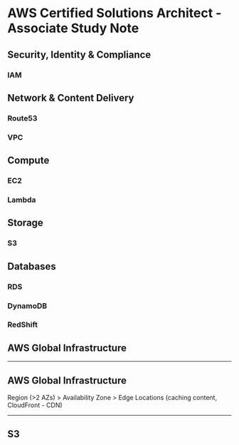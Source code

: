 # AWS Certified Solutions Architect - Associate Study Note
## Security, Identity & Compliance
### IAM
## Network & Content Delivery
### Route53
### VPC
## Compute
### EC2
### Lambda
## Storage
### S3
## Databases
### RDS
### DynamoDB
### RedShift
## AWS Global Infrastructure
---

## AWS Global Infrastructure
Region (>2 AZs) > Availability Zone > Edge Locations (caching content, CloudFront - CDN)

---

## S3
